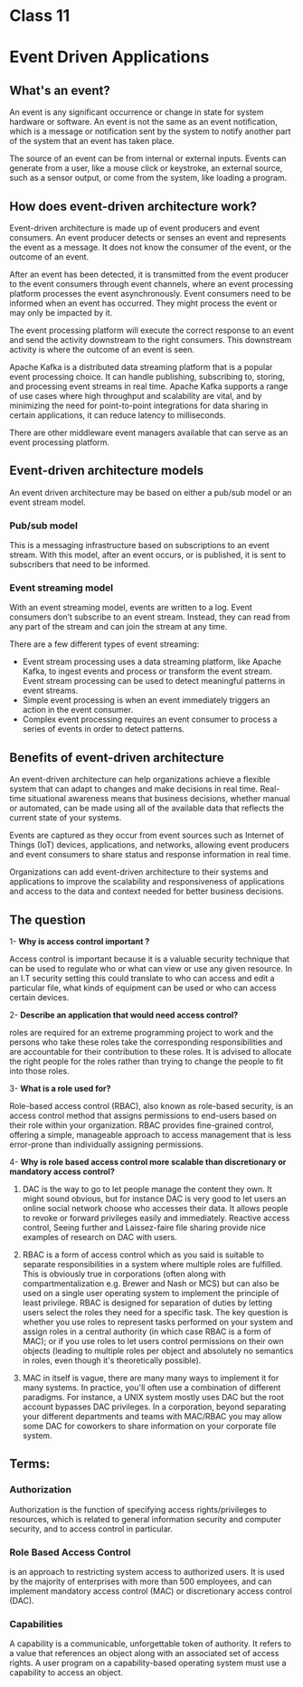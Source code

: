 # Class 11

# Event Driven Applications

## What's an event?
An event is any significant occurrence or change in state for system hardware or software. An event is not the same as an event notification, which is a message or notification sent by the system to notify another part of the system that an event has taken place.

The source of an event can be from internal or external inputs. Events can generate from a user, like a mouse click or keystroke, an external source, such as a sensor output, or come from the system, like loading a program.

## How does event-driven architecture work?
Event-driven architecture is made up of event producers and event consumers. An event producer detects or senses an event and represents the event as a message. It does not know the consumer of the event, or the outcome of an event. 

After an event has been detected, it is transmitted from the event producer to the event consumers through event channels, where an event processing platform processes the event asynchronously. Event consumers need to be informed when an event has occurred. They might process the event or may only be impacted by it. 

The event processing platform will execute the correct response to an event and send the activity downstream to the right consumers. This downstream activity is where the outcome of an event is seen. 

Apache Kafka is a distributed data streaming platform that is a popular event processing choice. It can handle publishing, subscribing to, storing, and processing event streams in real time. Apache Kafka supports a range of use cases where high throughput and scalability are vital, and by minimizing the need for point-to-point integrations for data sharing in certain applications, it can reduce latency to milliseconds. 

There are other middleware event managers available that can serve as an event processing platform.

## Event-driven architecture models
An event driven architecture may be based on either a pub/sub model or an event stream model.

### Pub/sub model
This is a messaging infrastructure based on subscriptions to an event stream. With this model, after an event occurs, or is published, it is sent to subscribers that need to be informed.

### Event streaming model
With an event streaming model, events are written to a log. Event consumers don’t subscribe to an event stream. Instead, they can read from any part of the stream and can join the stream at any time. 

There are a few different types of event streaming:

  - Event stream processing uses a data streaming platform, like Apache Kafka, to ingest events and process or transform the event stream. Event stream processing can be used to detect meaningful patterns in event streams.
  - Simple event processing is when an event immediately triggers an action in the event consumer.
  - Complex event processing requires an event consumer to process a series of events in order to detect patterns.
## Benefits of event-driven architecture
An event-driven architecture can help organizations achieve a flexible system that can adapt to changes and make decisions in real time. Real-time situational awareness means that business decisions, whether manual or automated, can be made using all of the available data that reflects the current state of your systems. 

Events are captured as they occur from event sources such as Internet of Things (IoT) devices, applications, and networks, allowing event producers and event consumers to share status and response information in real time. 

Organizations can add event-driven architecture to their systems and applications to improve the scalability and responsiveness of applications and access to the data and context needed for better business decisions.

## The question

1- **Why is access control important ?**

Access control is important because it is a valuable security technique that can be used to regulate who or what can view or use any given resource. In an I.T security setting this could translate to who can access and edit a particular file, what kinds of equipment can be used or who can access certain devices.

2- **Describe an application that would need access control?**

roles are required for an extreme programming project to work and the persons who take these roles take the corresponding responsibilities and are accountable for their contribution to these roles. It is advised to allocate the right people for the roles rather than trying to change the people to fit into those roles.

3- **What is a role used for?**

Role-based access control (RBAC), also known as role-based security, is an access control method that assigns permissions to end-users based on their role within your organization. RBAC provides fine-grained control, offering a simple, manageable approach to access management that is less error-prone than individually assigning permissions.

4- **Why is role based access control more scalable than discretionary or mandatory access control?**

1. DAC is the way to go to let people manage the content they own. It might sound obvious, but for instance DAC is very good to let users an online social network choose who accesses their data. It allows people to revoke or forward privileges easily and immediately. Reactive access control, Seeing further and Laissez-faire file sharing provide nice examples of research on DAC with users.

2. RBAC is a form of access control which as you said is suitable to separate responsibilities in a system where multiple roles are fulfilled. This is obviously true in corporations (often along with compartmentalization e.g. Brewer and Nash or MCS) but can also be used on a single user operating system to implement the principle of least privilege. RBAC is designed for separation of duties by letting users select the roles they need for a specific task. The key question is whether you use roles to represent tasks performed on your system and assign roles in a central authority (in which case RBAC is a form of MAC); or if you use roles to let users control permissions on their own objects (leading to multiple roles per object and absolutely no semantics in roles, even though it's theoretically possible).

3. MAC in itself is vague, there are many many ways to implement it for many systems. In practice, you'll often use a combination of different paradigms. For instance, a UNIX system mostly uses DAC but the root account bypasses DAC privileges. In a corporation, beyond separating your different departments and teams with MAC/RBAC you may allow some DAC for coworkers to share information on your corporate file system.

## Terms:
### Authorization
Authorization is the function of specifying access rights/privileges to resources, which is related to general information security and computer security, and to access control in particular.

### Role Based Access Control
is an approach to restricting system access to authorized users. It is used by the majority of enterprises with more than 500 employees, and can implement mandatory access control (MAC) or discretionary access control (DAC).

### Capabilities
A capability is a communicable, unforgettable token of authority. It refers to a value that references an object along with an associated set of access rights. A user program on a capability-based operating system must use a capability to access an object.